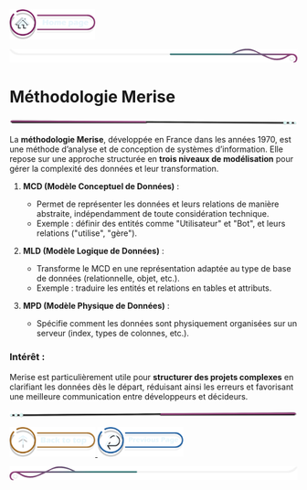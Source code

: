  <a href="../README.md">
  <img src="../assets/button/home_page.png" alt="Home page" style="width: 150px; height: auto;">
</a>

![border](../assets/line/border_deco_rt.png)

# Méthodologie Merise

![border](../assets/line/line-pink-point_l.png)



La **méthodologie Merise**, développée en France dans les années 1970, est une méthode d’analyse et de conception de systèmes d’information. Elle repose sur une approche structurée en **trois niveaux de modélisation** pour gérer la complexité des données et leur transformation.

1. **MCD (Modèle Conceptuel de Données)** :  
   - Permet de représenter les données et leurs relations de manière abstraite, indépendamment de toute considération technique.  
   - Exemple : définir des entités comme "Utilisateur" et "Bot", et leurs relations ("utilise", "gère").  

2. **MLD (Modèle Logique de Données)** :  
   - Transforme le MCD en une représentation adaptée au type de base de données (relationnelle, objet, etc.).  
   - Exemple : traduire les entités et relations en tables et attributs.

3. **MPD (Modèle Physique de Données)** :  
   - Spécifie comment les données sont physiquement organisées sur un serveur (index, types de colonnes, etc.).  

### **Intérêt** :  
Merise est particulièrement utile pour **structurer des projets complexes** en clarifiant les données dès le départ, réduisant ainsi les erreurs et favorisant une meilleure communication entre développeurs et décideurs.



![border](../assets/line/line-pink-point_r.png)

<a href="#contexte-du-projet">
  <img src="../assets/button/back_to_top.png" alt="Back to top" style="width: 150px; height: auto;">
</a>
<a href="../README.md">
  <img src="../assets/button/previous_page.png" alt="previous" style="width: 150px; height: auto;">
</a>

![border](../assets/line/border_deco_l.png)
